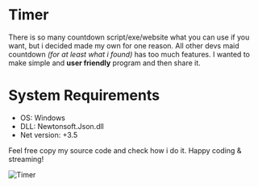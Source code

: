 # Timer
There is so many countdown script/exe/website what you can use if you want, but i decided made my own for one reason.
All other devs maid countdown _(for at least what i found)_ has too much features. I wanted to make simple and **user friendly** program and then share it.

# System Requirements
* OS: Windows
* DLL: Newtonsoft.Json.dll
* Net version: +3.5

Feel free copy my source code and check how i do it.
Happy coding & streaming!

![Timer](https://i.imgur.com/saXZAQK.png)
